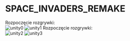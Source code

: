 ﻿# SPACE_INVADERS_REMAKE
Rozpoczęcie rozgrywki: </br>
![unity0](https://user-images.githubusercontent.com/122048598/215190062-c54fbb6d-f380-48fd-9646-796bc9ecfdf0.png)
![unity1](https://user-images.githubusercontent.com/122048598/215188312-aab206d2-bf62-4647-81b3-667825ab8ea4.png)
Rozpoczęcie rozgrywki: </br>
![unity2](https://user-images.githubusercontent.com/122048598/215188315-9e747eac-dc4e-437d-8fc3-afd4d5eca122.png)
![unity3](https://user-images.githubusercontent.com/122048598/215188316-2d78b207-ea40-400e-9a67-857fe8d63029.png)
